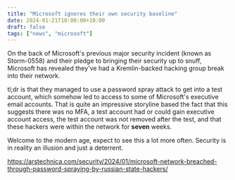 ```yaml
---
title: "Microsoft ignores their own security baseline"
date: 2024-01-21T10:00:00+10:00
draft: false
tags: ["news", "microsoft"]
---
```


On the back of Microsoft's previous major security incident (known as Storm-0558) and their pledge to bringing their security up to snuff, Microsoft has revealed they've had a Kremlin-backed hacking group break into their network.

tl;dr is that they managed to use a password spray attack to get into a test account, which somehow led to access to some of Microsoft's executive email accounts. That is quite an impressive storyline based the fact that this suggests there was no MFA, a test account had or could gain executive account access, the test account was not removed after the test, and that these hackers were within the network for **seven** weeks.

Welcome to the modern age, expect to see this a lot more often. Security is in reality an illusion and just a deterrent.

https://arstechnica.com/security/2024/01/microsoft-network-breached-through-password-spraying-by-russian-state-hackers/
